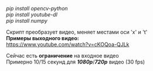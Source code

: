*pip install opencv-python*\
*pip install youtube-dl*\
*pip install numpy*

Скрипт преобразует видео, меняет местами оси 'x' и 't'\
**Примеры выходного видео:**\
https://www.youtube.com/watch?v=cKOQoa-QJLk

Сейчас есть **ограничение** на входное видео\
Примерно 10/15 секунд для ***1080p***/***720p*** видео (30 fps)